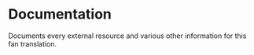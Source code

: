 # Documentation
Documents every external resource and various other information for this fan translation.
